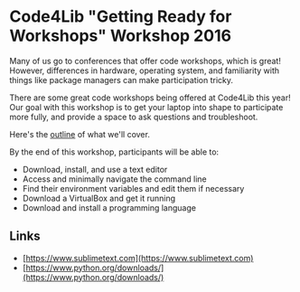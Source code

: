 # Code4Lib "Getting Ready for Workshops" Workshop 2016
Many of us go to conferences that offer code workshops, which is great! However, differences in hardware, operating system, and familiarity with things like package managers can make participation tricky. 

There are some great code workshops being offered at Code4Lib this year! Our goal with this workshop is to get your laptop into shape to participate more fully, and provide a space to ask questions and troubleshoot.

Here's the [outline](outline.md) of what we'll cover.

By the end of this workshop, participants will be able to:
* Download, install, and use a text editor
* Access and minimally navigate the command line
* Find their environment variables and edit them if necessary
* Download a VirtualBox and get it running
* Download and install a programming language

## Links
* [https://www.sublimetext.com](https://www.sublimetext.com)
* [https://www.python.org/downloads/](https://www.python.org/downloads/)
